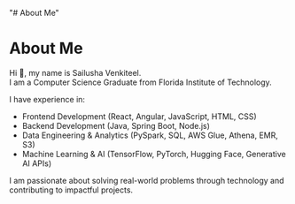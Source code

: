 "# About Me" 
# About Me

Hi 👋, my name is Sailusha Venkiteel.  
I am a Computer Science Graduate from Florida Institute of Technology.  

I have experience in:
- Frontend Development (React, Angular, JavaScript, HTML, CSS)
- Backend Development (Java, Spring Boot, Node.js)
- Data Engineering & Analytics (PySpark, SQL, AWS Glue, Athena, EMR, S3)
- Machine Learning & AI (TensorFlow, PyTorch, Hugging Face, Generative AI APIs)

I am passionate about solving real-world problems through technology and contributing to impactful projects.

